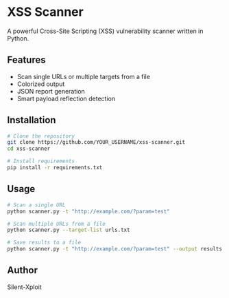 # XSS Scanner

A powerful Cross-Site Scripting (XSS) vulnerability scanner written in Python.

## Features

- Scan single URLs or multiple targets from a file
- Colorized output
- JSON report generation
- Smart payload reflection detection

## Installation

```bash
# Clone the repository
git clone https://github.com/YOUR_USERNAME/xss-scanner.git
cd xss-scanner

# Install requirements
pip install -r requirements.txt
```

## Usage

```bash
# Scan a single URL
python scanner.py -t "http://example.com/?param=test"

# Scan multiple URLs from a file
python scanner.py --target-list urls.txt

# Save results to a file
python scanner.py -t "http://example.com/?param=test" --output results.json
```

## Author

Silent-Xploit
